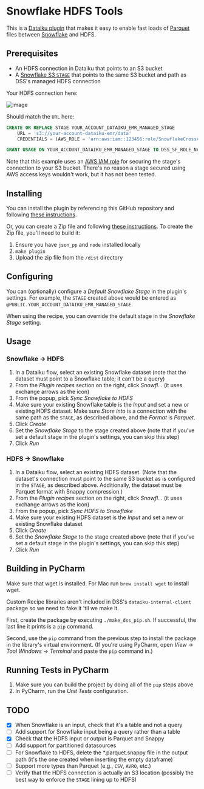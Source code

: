 # Snowflake HDFS Tools

This is a [Dataiku plugin](https://doc.dataiku.com/dss/latest/plugins/index.html) that makes it easy to enable fast loads of [Parquet](https://en.wikipedia.org/wiki/Apache_Parquet) files between [Snowflake](https://www.snowflake.com) and HDFS.

## Prerequisites

* An HDFS connection in Dataiku that points to an S3 bucket
* A [Snowflake S3 `STAGE`](https://docs.snowflake.net/manuals/user-guide/data-load-s3-create-stage.html) that points to the same S3 bucket and path as DSS's managed HDFS connection

Your HDFS connection here:

![image](https://user-images.githubusercontent.com/939816/62780119-da3bbc80-baac-11e9-8791-b9ee61da9d0d.png)

Should match the `URL` here:

```sql
CREATE OR REPLACE STAGE YOUR_ACCOUNT_DATAIKU_EMR_MANAGED_STAGE
    URL = 's3://your-account-dataiku-emr/data'
    CREDENTIALS = (AWS_ROLE = 'arn:aws:iam::123456:role/SnowflakeCrossAccountRole');

GRANT USAGE ON YOUR_ACCOUNT_DATAIKU_EMR_MANAGED_STAGE TO DSS_SF_ROLE_NAME;
```

Note that this example uses an [AWS IAM role](https://docs.snowflake.net/manuals/user-guide/data-load-s3-config.html#option-2-configuring-an-aws-iam-role) for securing the stage's connection to your S3 bucket. There's no reason a stage secured using AWS access keys wouldn't work, but it has not been tested.


## Installing

You can install the plugin by referencing this GitHub repository and following [these instructions](https://doc.dataiku.com/dss/latest/plugins/installing.html#installing-from-a-git-repository).

Or, you can create a Zip file and following [these instructions](https://doc.dataiku.com/dss/latest/plugins/installing.html#installing-from-a-zip-file). To create the Zip file, you'll need to build it:

1. Ensure you have `json_pp` and `node` installed locally
2. `make plugin`
3. Upload the zip file from the `/dist` directory

## Configuring

You can (optionally) configure a _Default Snowflake Stage_ in the plugin's settings. For example, the `STAGE` created above would be entered as `@PUBLIC.YOUR_ACCOUNT_DATAIKU_EMR_MANAGED_STAGE`.

When using the recipe, you can override the default stage in the _Snowflake Stage_ setting.

## Usage

### Snowflake &rarr; HDFS

1. In a Dataiku flow, select an existing Snowflake dataset (note that the dataset must point to a Snowflake table; it can't be a query)
2. From the _Plugin recipes_ section on the right, click _Snowfl..._ (it uses exchange arrows as the icon)
3. From the popup, pick _Sync Snowflake to HDFS_
4. Make sure your existing Snowflake table is the _Input_ and set a new or existing HDFS dataset. Make sure _Store into_ is a connection with the same path as the `STAGE`, as described above, and the _Format_ is *Parquet*.
5. Click _Create_
6. Set the _Snowflake Stage_ to the stage created above (note that if you've set a default stage in the plugin's settings, you can skip this step)
7. Click _Run_

### HDFS &rarr; Snowflake

1. In a Dataiku flow, select an existing HDFS dataset. (Note that the dataset's connection must point to the same S3 bucket as is configured in the `STAGE`, as described above. Additionally, the dataset must be Parquet format with Snappy compression.)
2. From the _Plugin recipes_ section on the right, click _Snowfl..._ (it uses exchange arrows as the icon)
3. From the popup, pick _Sync HDFS to Snowflake_
4. Make sure your existing HDFS dataset is the _Input_ and set a new or existing Snowflake dataset
5. Click _Create_
6. Set the _Snowflake Stage_ to the stage created above (note that if you've set a default stage in the plugin's settings, you can skip this step)
7. Click _Run_

## Building in PyCharm

Make sure that wget is installed. For Mac run `brew install wget` to install wget.

Custom Recipe libraries aren't included in DSS's `dataiku-internal-client` package so we need to fake it 'til we make it.

First, create the package by executing `./make_dss_pip.sh`. If successful, the last line it prints is a `pip` command.

Second, use the `pip` command from the previous step to install the package in the library's virtual environment. (If you're using PyCharm, open _View_ &rarr; _Tool Windows_ &rarr; _Terminal_ and paste the `pip` command in.)

## Running Tests in PyCharm

1. Make sure you can build the project by doing all of the `pip` steps above
2. In PyCharm, run the _Unit Tests_ configuration.

## TODO

- [x] When Snowflake is an input, check that it's a table and not a query
- [ ] Add support for Snowflake input being a query rather than a table
- [x] Check that the HDFS input or output is Parquet and Snappy
- [ ] Add support for partitioned datasources
- [ ] For Snowflake to HDFS, delete the *.parquet.snappy file in the output path (it's the one created when inserting the empty dataframe)
- [ ] Support more types than Parquet (e.g., `CSV`, `AVRO`, etc.)
- [ ] Verify that the HDFS connection is actually an S3 location (possibly the best way to enforce the `STAGE` lining up to HDFS)
